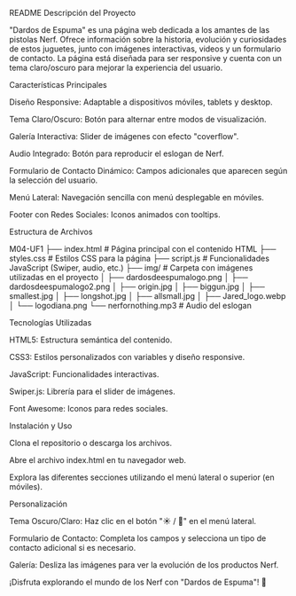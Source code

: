 README
Descripción del Proyecto

"Dardos de Espuma" es una página web dedicada a los amantes de las pistolas Nerf. Ofrece información sobre la historia, evolución y curiosidades de estos juguetes, junto con imágenes interactivas, videos y un formulario de contacto. La página está diseñada para ser responsive y cuenta con un tema claro/oscuro para mejorar la experiencia del usuario.

Características Principales

Diseño Responsive: Adaptable a dispositivos móviles, tablets y desktop.

Tema Claro/Oscuro: Botón para alternar entre modos de visualización.

Galería Interactiva: Slider de imágenes con efecto "coverflow".

Audio Integrado: Botón para reproducir el eslogan de Nerf.

Formulario de Contacto Dinámico: Campos adicionales que aparecen según la selección del usuario.

Menú Lateral: Navegación sencilla con menú desplegable en móviles.

Footer con Redes Sociales: Iconos animados con tooltips.

Estructura de Archivos

M04-UF1
├── index.html          # Página principal con el contenido HTML
├── styles.css          # Estilos CSS para la página
├── script.js           # Funcionalidades JavaScript (Swiper, audio, etc.)
├── img/                # Carpeta con imágenes utilizadas en el proyecto
│   ├── dardosdeespumalogo.png
│   ├── dardosdeespumalogo2.png
│   ├── origin.jpg
│   ├── biggun.jpg
│   ├── smallest.jpg
│   ├── longshot.jpg
│   ├── allsmall.jpg
│   ├── Jared_logo.webp
│   └── logodiana.png
└── nerfornothing.mp3   # Audio del eslogan

Tecnologías Utilizadas

HTML5: Estructura semántica del contenido.

CSS3: Estilos personalizados con variables y diseño responsive.

JavaScript: Funcionalidades interactivas.

Swiper.js: Librería para el slider de imágenes.

Font Awesome: Iconos para redes sociales.

Instalación y Uso

Clona el repositorio o descarga los archivos.

Abre el archivo index.html en tu navegador web.

Explora las diferentes secciones utilizando el menú lateral o superior (en móviles).

Personalización

Tema Oscuro/Claro: Haz clic en el botón "☀️ / 🌙" en el menú lateral.

Formulario de Contacto: Completa los campos y selecciona un tipo de contacto adicional si es necesario.

Galería: Desliza las imágenes para ver la evolución de los productos Nerf.


¡Disfruta explorando el mundo de los Nerf con "Dardos de Espuma"! 🔫
